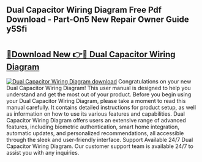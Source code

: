 ## Dual Capacitor Wiring Diagram Free Pdf Download - Part-On5 New Repair Owner Guide y5Sfi

# <h2><a href="http://dfj42a.blite.top/?on=Dual+Capacitor+Wiring+Diagram">🔗Download New 👉🔴 Dual Capacitor Wiring Diagram</a></h2>

[![Dual Capacitor Wiring Diagram download](https://i.imgur.com/lujVjoI.png)](http://dfj42a.blite.top/?on=Dual+Capacitor+Wiring+Diagram)
Congratulations on your new Dual Capacitor Wiring Diagram! This user manual is designed to help you understand and get the most out of your product. Before you begin using your Dual Capacitor Wiring Diagram, please take a moment to read this manual carefully. It contains detailed instructions for product setup, as well as information on how to use its various features and capabilities. Dual Capacitor Wiring Diagram offers users an extensive range of advanced features, including biometric authentication, smart home integration, automatic updates, and personalized recommendations, all accessible through the sleek and user-friendly interface. Support Available 24/7 Dual Capacitor Wiring Diagram. Our customer support team is available 24/7 to assist you with any inquiries.

